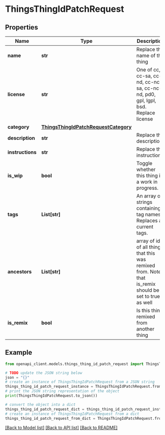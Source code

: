 # ThingsThingIdPatchRequest


## Properties

Name | Type | Description | Notes
------------ | ------------- | ------------- | -------------
**name** | **str** | Replace the name of the thing | [optional] 
**license** | **str** | One of cc, cc-sa, cc-nd, cc-nc-sa, cc-nc-nd, pd0, gpl, lgpl, bsd. Replace license | [optional] 
**category** | [**ThingsThingIdPatchRequestCategory**](ThingsThingIdPatchRequestCategory.md) |  | [optional] 
**description** | **str** | Replace the description. | [optional] 
**instructions** | **str** | Replace the instructions. | [optional] 
**is_wip** | **bool** | Toggle whether this thing is a work in progress. | [optional] 
**tags** | **List[str]** | An array of strings containing tag names. Replaces all current tags. | [optional] 
**ancestors** | **List[str]** | array of id&#39;s of all things that this was remixed from. Note that is_remix should be set to true as well | [optional] 
**is_remix** | **bool** | Is this thing remixed from another thing | [optional] 

## Example

```python
from openapi_client.models.things_thing_id_patch_request import ThingsThingIdPatchRequest

# TODO update the JSON string below
json = "{}"
# create an instance of ThingsThingIdPatchRequest from a JSON string
things_thing_id_patch_request_instance = ThingsThingIdPatchRequest.from_json(json)
# print the JSON string representation of the object
print(ThingsThingIdPatchRequest.to_json())

# convert the object into a dict
things_thing_id_patch_request_dict = things_thing_id_patch_request_instance.to_dict()
# create an instance of ThingsThingIdPatchRequest from a dict
things_thing_id_patch_request_from_dict = ThingsThingIdPatchRequest.from_dict(things_thing_id_patch_request_dict)
```
[[Back to Model list]](../README.md#documentation-for-models) [[Back to API list]](../README.md#documentation-for-api-endpoints) [[Back to README]](../README.md)


